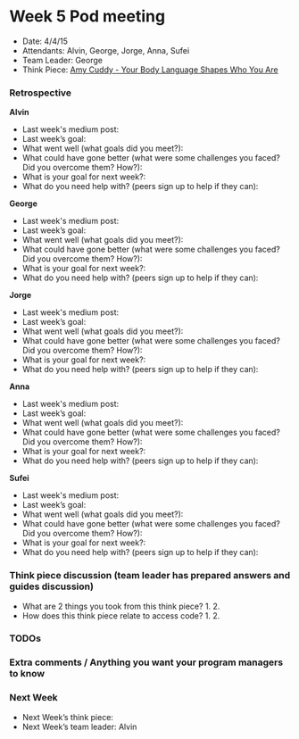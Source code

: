 # Week 5 Pod meeting

* Date: 4/4/15
* Attendants: Alvin, George, Jorge, Anna, Sufei
* Team Leader: George
* Think Piece: [Amy Cuddy - Your Body Language Shapes Who You Are](http://www.ted.com/talks/amy_cuddy_your_body_language_shapes_who_you_are?language=en)

### Retrospective

**Alvin**

* Last week's medium post: 
* Last week’s goal: 
* What went well (what goals did you meet?):
* What could have gone better (what were some challenges you faced? Did you overcome them? How?): 
* What is your goal for next week?: 
* What do you need help with? (peers sign up to help if they can): 

**George**

* Last week's medium post: 
* Last week’s goal: 
* What went well (what goals did you meet?): 
* What could have gone better (what were some challenges you faced? Did you overcome them? How?): 
* What is your goal for next week?: 
* What do you need help with? (peers sign up to help if they can): 

**Jorge**

* Last week's medium post: 
* Last week’s goal: 
* What went well (what goals did you meet?): 
* What could have gone better (what were some challenges you faced? Did you overcome them? How?): 
* What is your goal for next week?: 
* What do you need help with? (peers sign up to help if they can): 

**Anna**

* Last week's medium post: 
* Last week’s goal: 
* What went well (what goals did you meet?): 
* What could have gone better (what were some challenges you faced? Did you overcome them? How?): 
* What is your goal for next week?: 
* What do you need help with? (peers sign up to help if they can): 

**Sufei**

* Last week's medium post: 
* Last week’s goal: 
* What went well (what goals did you meet?): 
* What could have gone better (what were some challenges you faced? Did you overcome them? How?): 
* What is your goal for next week?: 
* What do you need help with? (peers sign up to help if they can): 

### Think piece discussion (team leader has prepared answers and guides discussion)

* What are 2 things you took from this think piece?
  1. 
  2. 
* How does this think piece relate to access code?
  1. 
  2. 

### TODOs

### Extra comments / Anything you want your program managers to know

### Next Week

* Next Week’s think piece:
* Next Week’s team leader: Alvin
